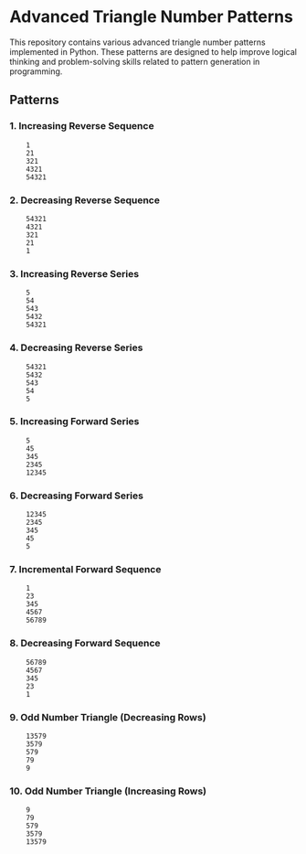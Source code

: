 # Advanced Triangle Number Patterns

This repository contains various advanced triangle number patterns implemented in Python. These patterns are designed to help improve logical thinking and problem-solving skills related to pattern generation in programming.

## Patterns

### 1. Increasing Reverse Sequence
```
    1
    21
    321
    4321
    54321
```

### 2. Decreasing Reverse Sequence
```
    54321
    4321
    321
    21
    1
```

### 3. Increasing Reverse Series
```
    5
    54
    543
    5432
    54321
```

### 4. Decreasing Reverse Series
```
    54321
    5432
    543
    54
    5
```

### 5. Increasing Forward Series
```
    5
    45
    345
    2345
    12345
```

### 6. Decreasing Forward Series
```
    12345
    2345
    345
    45
    5
```

### 7. Incremental Forward Sequence
```
    1
    23
    345
    4567
    56789
```

### 8. Decreasing Forward Sequence
```
    56789
    4567
    345
    23
    1
```

### 9. Odd Number Triangle (Decreasing Rows)
```
    13579
    3579
    579
    79
    9
```

### 10. Odd Number Triangle (Increasing Rows)
```
    9
    79
    579
    3579
    13579
```
